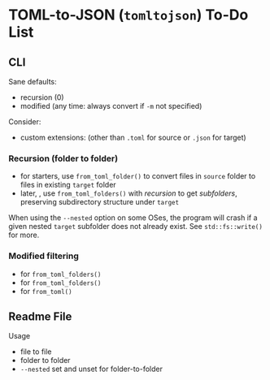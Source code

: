 # TOML-to-JSON (`tomltojson`) To-Do List

## CLI

Sane defaults:

- recursion (0)
- modified (any time: always convert if `-m` not specified)

Consider:

- custom extensions: (other than `.toml` for source or `.json` for target)

### Recursion (folder to folder)

- for starters, use `from_toml_folder()` to convert files in `source` folder to files in existing `target` folder
- later, , use `from_toml_folders()` with _recursion_ to get _subfolders_, preserving subdirectory structure under `target`

When using the `--nested` option on some OSes, the program will crash if a given nested `target` subfolder does not already exist. See `std::fs::write()` for more.

### Modified filtering

- for `from_toml_folders()`
- for `from_toml_folders()`
- for `from_toml()`

## Readme File

Usage
- file to file
- folder to folder
- `--nested` set and unset for folder-to-folder

